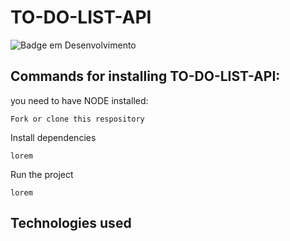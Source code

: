 # TO-DO-LIST-API  
![Badge em Desenvolvimento](https://img.shields.io/static/v1?label=STATUS&message=EM%20DESENVOLVIMENTO&color=GREEN&style=for-the-badge)
##   





## Commands for installing TO-DO-LIST-API:

you need to have NODE installed:
```
Fork or clone this respository
```
Install dependencies
```
lorem
```
Run the project

```
lorem  
```

## Technologies used
